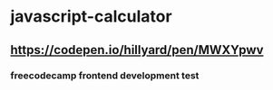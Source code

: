 # javascript-calculator

## https://codepen.io/hillyard/pen/MWXYpwv

### freecodecamp frontend development test
